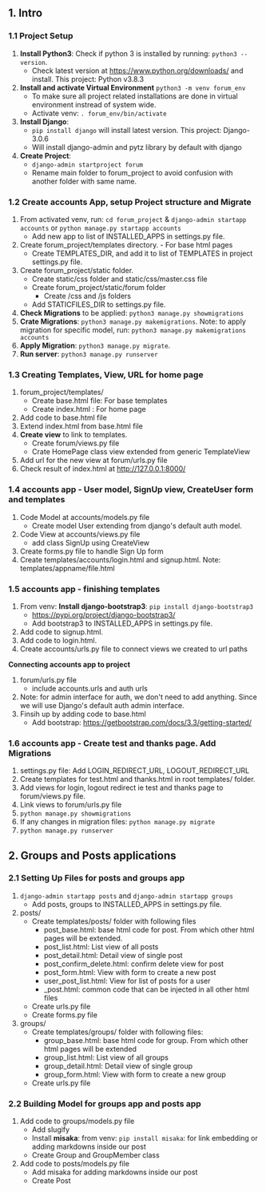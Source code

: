## 1. Intro
### 1.1 Project Setup
1. **Install Python3**: Check if python 3 is installed by running: `python3 --version`.
    - Check latest version at https://www.python.org/downloads/ and install. This project: Python v3.8.3
2. **Install and activate Virtual Environment** `python3 -m venv forum_env`
    - To make sure all project related installations are done in virtual environment instread of system wide.
    - Activate venv: `. forum_env/bin/activate`
3. **Install Django**:
    - `pip install django` will install latest version. This project: Django-3.0.6
    - Will install django-admin and pytz library by default with django
4. **Create Project**:
    - `django-admin startproject forum`
    - Rename main folder to forum_project to avoid confusion with another folder with same name.

### 1.2 Create accounts App, setup Project structure and Migrate
1. From activated venv, run: `cd forum_project` & `django-admin startapp accounts` or `python manage.py startapp accounts`
    - Add new app to list of INSTALLED_APPS in settings.py file.
2. Create forum_project/templates directory. - For base html pages
    - Create TEMPLATES_DIR, and add it to list of TEMPLATES in project settings.py file.
3. Create forum_project/static folder.
    - Create static/css folder and static/css/master.css file
    - Create forum_project/static/forum folder
        - Create /css and /js folders
    - Add STATICFILES_DIR to settings.py file.
4. **Check Migrations** to be applied: `python3 manage.py showmigrations`
5. **Crate Migrations**: `python3 manage.py makemigrations`. Note: to apply migration for specific model, run: `python3 manage.py makemigrations accounts`
6. **Apply Migration**: `python3 manage.py migrate`.
7. **Run server**: `python3 manage.py runserver`

### 1.3 Creating Templates, View, URL for home page
1. forum_project/templates/
    - Create base.html file: For base templates
    - Create index.html : For home page
2. Add code to base.html file
3. Extend index.html from base.html file
4. **Create view** to link to templates.
    - Create forum/views.py file
    - Crate HomePage class view extended from generic TemplateView
5. Add url for the new view at forum/urls.py file
6. Check result of index.html at http://127.0.0.1:8000/

### 1.4 accounts app - User model, SignUp view, CreateUser form and templates
1. Code Model at accounts/models.py file
    - Create model User extending from django's default auth model.
2. Code View at accounts/views.py file 
    - add class SignUp using CreateView
3. Create forms.py file to handle Sign Up form
4. Create templates/accounts/login.html and signup.html. Note: templates/appname/file.html

### 1.5 accounts app - finishing templates
1. From venv: **Install django-bootstrap3**: `pip install django-bootstrap3`
    - https://pypi.org/project/django-bootstrap3/
    - Add bootstrap3 to INSTALLED_APPS in settings.py file.
2. Add code to signup.html.
3. Add code to login.html.
4. Create accounts/urls.py file to connect views we created to url paths

**Connecting accounts app to project**
1. forum/urls.py file
    - include accounts.urls and auth urls
2. Note: for admin interface for auth, we don't need to add anything. Since we will use Django's default auth admin interface.
3. Finsih up by adding code to base.html
    - Add bootstrap: https://getbootstrap.com/docs/3.3/getting-started/

### 1.6 accounts app - Create test and thanks page. Add Migrations
1. settings.py file: Add LOGIN_REDIRECT_URL, LOGOUT_REDIRECT_URL
2. Create templates for test.html and thanks.html in root templates/ folder.
3. Add views for login, logout redirect ie test and thanks page to forum/views.py file.
4. Link views to forum/urls.py file
5. `python manage.py showmigrations`
6. If any changes in migration files: `python manage.py migrate`
7. `python manage.py runserver`

## 2. Groups and Posts applications
### 2.1 Setting Up Files for posts and groups app
1. `django-admin startapp posts` and `django-admin startapp groups`
    - Add posts, groups to INSTALLED_APPS in settings.py file.
2. posts/
    - Create templates/posts/ folder with following files
        - post_base.html: base html code for post. From which other html pages will be extended.
        - post_list.html: List view of all posts
        - post_detail.html: Detail view of single post
        - post_confirm_delete.html: confirm delete view for post
        - post_form.html: View with form to create a new post
        - user_post_list.html: View for list of posts for a user
        - _post.html: common code that can be injected in all other html files
    - Create urls.py file
    - Create forms.py file
3. groups/
    - Create templates/groups/ folder with following files:
        - group_base.html: base html code for group. From which other html pages will be extended
        - group_list.html: List view of all groups
        - group_detail.html: Detail view of single group
        - group_form.html: View with form to create a new group
    - Create urls.py file

### 2.2 Building Model for groups app and posts app
1. Add code to groups/models.py file
    - Add slugify
    - Install **misaka**: from venv: `pip install misaka`: for link embedding or adding markdowns inside our post
    - Create Group and GroupMember class
2. Add code to posts/models.py file
    - Add misaka for adding markdowns inside our post
    - Create Post
